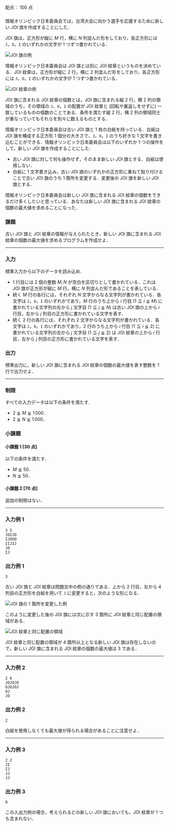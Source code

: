 配点： $100$ 点

###
情報オリンピック日本委員会では，台湾大会に向かう選手を応援するために新しい JOI 旗を作成することにした．

JOI 旗は，正方形が縦に $M$ 行，横に $N$ 列並んだ形をしており，各正方形には `J`，`O`，`I` のいずれかの文字が $1$ つずつ書かれている．

![JOI 旗の例](https://img.atcoder.jp/joi2014ho/1-1.jpg)

情報オリンピック日本委員会は JOI 旗とは別に JOI 紋章というものを決めている．JOI 紋章は，正方形が縦に $2$ 行，横に $2$ 列並んだ形をしており，各正方形には `J`，`O`，`I` のいずれかの文字が $1$ つずつ書かれている．

![JOI 紋章の例](https://img.atcoder.jp/joi2014ho/1-2.jpg)

JOI 旗に含まれる JOI 紋章の個数とは，JOI 旗に含まれる縦 $2$ 行，横 $2$ 列の領域のうち，その領域の `J`，`O`，`I` の配置が JOI 紋章と (回転や裏返しをせずに) 一致しているものの個数のことである．条件を満たす縦 $2$ 行，横 $2$ 列の領域同士が重なっていてもそれらを別々に数えるものとする．

情報オリンピック日本委員会は古い JOI 旗と $1$ 枚の白紙を持っている．白紙は JOI 旗を構成する正方形 $1$ 個分の大きさで，`J`，`O`，`I` のうち好きな $1$ 文字を書き込むことができる．情報オリンピック日本委員会は以下のいずれか $1$ つの操作をして，新しい JOI 旗を作成することにした．

- 古い JOI 旗に対して何も操作せず，そのまま新しい JOI 旗とする．白紙は使用しない．
- 白紙に $1$ 文字書き込み，古い JOI 旗のいずれかの正方形に重ねて貼り付けることで古い JOI 旗のうち $1$ 箇所を変更する．変更後の JOI 旗を新しい JOI 旗とする．

情報オリンピック日本委員会は新しい JOI 旗に含まれる JOI 紋章の個数をできるだけ多くしたいと思っている．あなたは新しい JOI 旗に含まれる JOI 紋章の個数の最大値を求めることになった．

### 課題
古い JOI 旗と JOI 紋章の情報が与えられたとき，新しい JOI 旗に含まれる JOI 紋章の個数の最大値を求めるプログラムを作成せよ．

---

### 入力
標準入力から以下のデータを読み込め．

- $1$ 行目には $2$ 個の整数 $M, N$ が空白を区切りとして書かれている．これは JOI 旗が正方形が縦に $M$ 行，横に $N$ 列並んだ形であることを表している．
- 続く $M$ 行の各行には，それぞれ $N$ 文字からなる文字列が書かれている．各文字は `J`，`O`，`I` のいずれかであり，$M$ 行のうち上から $i$ 行目 ($1 \leqq i \leqq M$) に書かれている文字列の左から $j$ 文字目 ($1 \leqq j \leqq N$) は古い JOI 旗の上から $i$ 行目，左から $j$ 列目の正方形に書かれている文字を表す．
- 続く $2$ 行の各行には，それぞれ $2$ 文字からなる文字列が書かれている．各文字は `J`，`O`，`I` のいずれかであり，$2$ 行のうち上から $i$ 行目 ($1 \leqq i \leqq 2$) に書かれている文字列の左から $j$ 文字目 ($1 \leqq j \leqq 2$) は JOI 紋章の上から $i$ 行目，左から $j$ 列目の正方形に書かれている文字を表す．

### 出力
標準出力に，新しい JOI 旗に含まれる JOI 紋章の個数の最大値を表す整数を $1$ 行で出力せよ．

---

### 制限
すべての入力データは以下の条件を満たす．

- $2 \leqq M \leqq 1\,000$．
- $2 \leqq N \leqq 1\,000$．

### 小課題
#### 小課題 1 [30 点]
以下の条件を満たす．

- $M \leqq 50$．
- $N \leqq 50$．

#### 小課題 2 [70 点]
追加の制限はない．

---

### 入力例 1
~~~
3 5
JOIJO
IJOOO
IIJIJ
JO
IJ
~~~

### 出力例 1
~~~
3
~~~

古い JOI 旗と JOI 紋章は問題文中の例の通りである．上から $2$ 行目，左から $4$ 列目の正方形を白紙を用いて `J` に変更すると，次のような形になる．

![JOI 旗の $1$ 箇所を変更した例](https://img.atcoder.jp/joi2014ho/1-3.jpg)

このように変更した後の JOI 旗には次に示す $3$ 箇所に JOI 紋章と同じ配置の領域がある．

![JOI 紋章と同じ配置の領域](https://img.atcoder.jp/joi2014ho/1-4.jpg)

JOI 紋章と同じ配置の領域が $4$ 箇所以上となる新しい JOI 旗は存在しないので，新しい JOI 旗に含まれる JOI 紋章の個数の最大値は $3$ である．

---

### 入力例 2
~~~
2 6
JOJOJO
OJOJOJ
OJ
JO
~~~

### 出力例 2
~~~
2
~~~

白紙を使用しなくても最大値が得られる場合があることに注意せよ．

---

### 入力例 3
~~~
2 2
JI
IJ
JJ
JJ
~~~

### 出力例 3
~~~
0
~~~

この入出力例の場合，考えられるどの新しい JOI 旗においても，JOI 紋章が $1$ つも含まれない．
